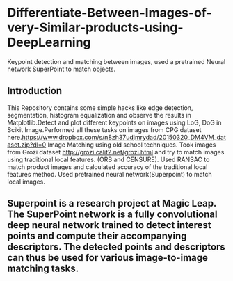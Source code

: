 # Differentiate-Between-Images-of-very-Similar-products-using-DeepLearning
Keypoint detection and matching between images, used a pretrained Neural network SuperPoint to match objects.
## Introduction 
This Repository contains some simple hacks like edge detection, segmentation, histogram equalization and observe the results in Matplotlib.Detect and plot different keypoints on images using LoG, DoG in Scikit Image.Performed all these tasks on images from CPG dataset here.https://www.dropbox.com/s/n8zh37udjmrydad/20150320_DM4VM_dataset.zip?dl=0
Image Matching using old school techniques. Took images from Grozi dataset http://grozi.calit2.net/grozi.html and try to match images using traditional local features. (ORB and CENSURE).
Used RANSAC to match product images and calculated accuracy of the traditional local features method.
Used pretrained neural network(Superpoint) to match local images.
## Superpoint is a research project at Magic Leap. The SuperPoint network is a fully convolutional deep neural network trained to detect interest points and compute their accompanying descriptors. The detected points and descriptors can thus be used for various image-to-image matching tasks.
